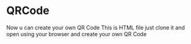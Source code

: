 # QRCode
Now u can create your own QR Code 
This is HTML file just clone it and open using your browser and create your own QR Code  
